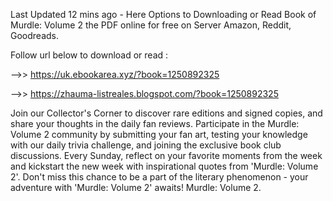 Last Updated 12 mins ago - Here Options to Downloading or Read Book of Murdle: Volume 2 the PDF online for free on Server Amazon, Reddit, Goodreads.
 
Follow url below to download or read :
 
-->> https://uk.ebookarea.xyz/?book=1250892325
 
-->> https://zhauma-listreales.blogspot.com/?book=1250892325
 
Join our Collector's Corner to discover rare editions and signed copies, and share your thoughts in the daily fan reviews.
Participate in the Murdle: Volume 2 community by submitting your fan art, testing your knowledge with our daily trivia challenge, and joining the exclusive book club discussions.
Every Sunday, reflect on your favorite moments from the week and kickstart the new week with inspirational quotes from 'Murdle: Volume 2'. Don't miss this chance to be a part of the literary phenomenon - your adventure with 'Murdle: Volume 2' awaits! Murdle: Volume 2.

